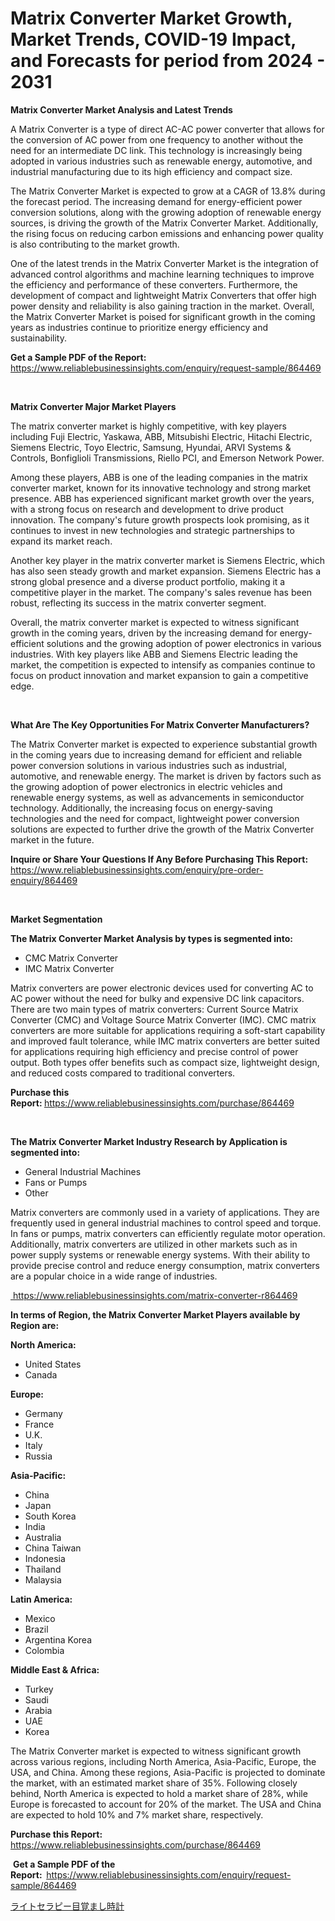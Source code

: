 <p><h1>Matrix Converter Market Growth, Market Trends, COVID-19 Impact, and Forecasts for period from 2024 - 2031</h1></p><p><strong>Matrix Converter Market Analysis and Latest Trends</strong></p>
<p><p>A Matrix Converter is a type of direct AC-AC power converter that allows for the conversion of AC power from one frequency to another without the need for an intermediate DC link. This technology is increasingly being adopted in various industries such as renewable energy, automotive, and industrial manufacturing due to its high efficiency and compact size.</p><p>The Matrix Converter Market is expected to grow at a CAGR of 13.8% during the forecast period. The increasing demand for energy-efficient power conversion solutions, along with the growing adoption of renewable energy sources, is driving the growth of the Matrix Converter Market. Additionally, the rising focus on reducing carbon emissions and enhancing power quality is also contributing to the market growth.</p><p>One of the latest trends in the Matrix Converter Market is the integration of advanced control algorithms and machine learning techniques to improve the efficiency and performance of these converters. Furthermore, the development of compact and lightweight Matrix Converters that offer high power density and reliability is also gaining traction in the market. Overall, the Matrix Converter Market is poised for significant growth in the coming years as industries continue to prioritize energy efficiency and sustainability.</p></p>
<p><strong>Get a Sample PDF of the Report:&nbsp;</strong> <a href="https://www.reliablebusinessinsights.com/enquiry/request-sample/864469">https://www.reliablebusinessinsights.com/enquiry/request-sample/864469</a></p>
<p>&nbsp;</p>
<p><strong>Matrix Converter Major Market Players</strong></p>
<p><p>The matrix converter market is highly competitive, with key players including Fuji Electric, Yaskawa, ABB, Mitsubishi Electric, Hitachi Electric, Siemens Electric, Toyo Electric, Samsung, Hyundai, ARVI Systems & Controls, Bonfiglioli Transmissions, Riello PCI, and Emerson Network Power. </p><p>Among these players, ABB is one of the leading companies in the matrix converter market, known for its innovative technology and strong market presence. ABB has experienced significant market growth over the years, with a strong focus on research and development to drive product innovation. The company's future growth prospects look promising, as it continues to invest in new technologies and strategic partnerships to expand its market reach.</p><p>Another key player in the matrix converter market is Siemens Electric, which has also seen steady growth and market expansion. Siemens Electric has a strong global presence and a diverse product portfolio, making it a competitive player in the market. The company's sales revenue has been robust, reflecting its success in the matrix converter segment.</p><p>Overall, the matrix converter market is expected to witness significant growth in the coming years, driven by the increasing demand for energy-efficient solutions and the growing adoption of power electronics in various industries. With key players like ABB and Siemens Electric leading the market, the competition is expected to intensify as companies continue to focus on product innovation and market expansion to gain a competitive edge.</p></p>
<p>&nbsp;</p>
<p><strong>What Are The Key Opportunities For Matrix Converter Manufacturers?</strong></p>
<p><p>The Matrix Converter market is expected to experience substantial growth in the coming years due to increasing demand for efficient and reliable power conversion solutions in various industries such as industrial, automotive, and renewable energy. The market is driven by factors such as the growing adoption of power electronics in electric vehicles and renewable energy systems, as well as advancements in semiconductor technology. Additionally, the increasing focus on energy-saving technologies and the need for compact, lightweight power conversion solutions are expected to further drive the growth of the Matrix Converter market in the future.</p></p>
<p><strong>Inquire or Share Your Questions If Any Before Purchasing This Report:</strong> <a href="https://www.reliablebusinessinsights.com/enquiry/pre-order-enquiry/864469">https://www.reliablebusinessinsights.com/enquiry/pre-order-enquiry/864469</a></p>
<p>&nbsp;</p>
<p><strong>Market Segmentation</strong></p>
<p><strong>The Matrix Converter Market Analysis by types is segmented into:</strong></p>
<p><ul><li>CMC Matrix Converter</li><li>IMC Matrix Converter</li></ul></p>
<p><p>Matrix converters are power electronic devices used for converting AC to AC power without the need for bulky and expensive DC link capacitors. There are two main types of matrix converters: Current Source Matrix Converter (CMC) and Voltage Source Matrix Converter (IMC). CMC matrix converters are more suitable for applications requiring a soft-start capability and improved fault tolerance, while IMC matrix converters are better suited for applications requiring high efficiency and precise control of power output. Both types offer benefits such as compact size, lightweight design, and reduced costs compared to traditional converters.</p></p>
<p><strong>Purchase this Report:&nbsp;</strong><a href="https://www.reliablebusinessinsights.com/purchase/864469">https://www.reliablebusinessinsights.com/purchase/864469</a></p>
<p>&nbsp;</p>
<p><strong>The Matrix Converter Market Industry Research by Application is segmented into:</strong></p>
<p><ul><li>General Industrial Machines</li><li>Fans or Pumps</li><li>Other</li></ul></p>
<p><p>Matrix converters are commonly used in a variety of applications. They are frequently used in general industrial machines to control speed and torque. In fans or pumps, matrix converters can efficiently regulate motor operation. Additionally, matrix converters are utilized in other markets such as in power supply systems or renewable energy systems. With their ability to provide precise control and reduce energy consumption, matrix converters are a popular choice in a wide range of industries.</p></p>
<p><a href="https://www.reliablebusinessinsights.com/matrix-converter-r864469">&nbsp;https://www.reliablebusinessinsights.com/matrix-converter-r864469</a></p>
<p><strong>In terms of Region, the Matrix Converter Market Players available by Region are:</strong></p>
<p>
    <p> <strong> North America: </strong>
        <ul>
            <li>United States</li>
            <li>Canada</li>
        </ul>
        </p> 
    <p> <strong> Europe: </strong>
        <ul>
            <li>Germany</li>
            <li>France</li>
            <li>U.K.</li>
            <li>Italy</li>
            <li>Russia</li>
        </ul>
        </p> 
    <p> <strong> Asia-Pacific: </strong>
        <ul>
            <li>China</li>
            <li>Japan</li>
            <li>South Korea</li>
            <li>India</li>
            <li>Australia</li>
            <li>China Taiwan</li>
            <li>Indonesia</li>
            <li>Thailand</li>
            <li>Malaysia</li>
        </ul>
        </p> 
    <p> <strong> Latin America: </strong>
        <ul>
            <li>Mexico</li>
            <li>Brazil</li>
            <li>Argentina Korea</li>
            <li>Colombia</li>
        </ul>
        </p> 
    <p> <strong> Middle East & Africa: </strong>
        <ul>
            <li>Turkey</li>
            <li>Saudi</li>
            <li>Arabia</li>
            <li>UAE</li>
            <li>Korea</li>
        </ul>
    </p>
    </p>
<p><p>The Matrix Converter market is expected to witness significant growth across various regions, including North America, Asia-Pacific, Europe, the USA, and China. Among these regions, Asia-Pacific is projected to dominate the market, with an estimated market share of 35%. Following closely behind, North America is expected to hold a market share of 28%, while Europe is forecasted to account for 20% of the market. The USA and China are expected to hold 10% and 7% market share, respectively.</p></p>
<p><strong>Purchase this Report: </strong><a href="https://www.reliablebusinessinsights.com/purchase/864469">https://www.reliablebusinessinsights.com/purchase/864469</a></p>
<p>&nbsp;<strong>Get a Sample PDF of the Report:&nbsp;&nbsp;</strong><a href="https://www.reliablebusinessinsights.com/enquiry/request-sample/864469">https://www.reliablebusinessinsights.com/enquiry/request-sample/864469</a></p>
<p><strong></strong></p>
<p><p><a href="https://github.com/pepo3k/Market-Research-Report-List-3/blob/main/961790731704.md">ライトセラピー目覚まし時計</a></p></p>